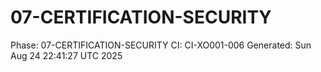 # 07-CERTIFICATION-SECURITY
Phase: 07-CERTIFICATION-SECURITY
CI: CI-XO001-006
Generated: Sun Aug 24 22:41:27 UTC 2025
